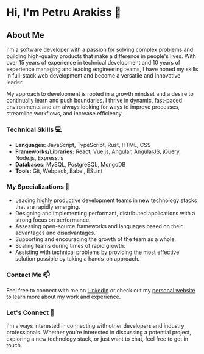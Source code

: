# Hi, I'm Petru Arakiss 👋

## About Me

I'm a software developer with a passion for solving complex problems and building high-quality products that make a difference in people's lives. With over 15 years of experience in technical development and 10 years of experience managing and leading engineering teams, I have honed my skills in full-stack web development and become a versatile and innovative leader. 

My approach to development is rooted in a growth mindset and a desire to continually learn and push boundaries. I thrive in dynamic, fast-paced environments and am always looking for ways to improve processes, streamline workflows, and increase efficiency.

### Technical Skills 💻

- **Languages:** JavaScript, TypeScript, Rust, HTML, CSS
- **Frameworks/Libraries:** React, Vue.js, Angular, AngularJS, jQuery, Node.js, Express.js
- **Databases:** MySQL, PostgreSQL, MongoDB
- **Tools:** Git, Webpack, Babel, ESLint

### My Specializations 🚀

- Leading highly productive development teams in new technology stacks that are rapidly emerging.
- Designing and implementing performant, distributed applications with a strong focus on performance.
- Assessing open-source frameworks and languages based on their advantages and disadvantages.
- Supporting and encouraging the growth of the team as a whole.
- Scaling teams during times of rapid growth.
- Assisting with technical problems by providing the most effective solution possible by taking a hands-on approach.

### Contact Me 📫

Feel free to connect with me on [LinkedIn](https://www.linkedin.com/in/petruarakiss/) or check out my [personal website](https://www.petruarakiss.com/) to learn more about my work and experience.

### Let's Connect 🤝

I'm always interested in connecting with other developers and industry professionals. Whether you're interested in discussing a potential project, exploring a new technology stack, or just want to chat, feel free to get in touch.
